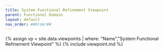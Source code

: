 ```yaml
---
title: System Functional Refinement Viewpoint
parent: Functional Domain
layout: default
nav_order: ##Order##
---
```

{% assign vp = site.data.viewpoints | where: "Name","System Functional Refinement Viewpoint" %}
{% include viewpoint.md %}